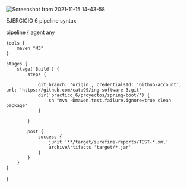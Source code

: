 ![Screenshot from 2021-11-15 14-43-58](https://user-images.githubusercontent.com/48757813/141835807-534c9fe2-a3e0-4778-9e58-d04f3f5ee129.png)



EJERCICIO 6 pipeline syntax


pipeline {
    agent any

    tools {
        maven "M3"
    }

    stages {
        stage('Build') {
            steps {

                git branch: 'origin', credentialsId: 'Github-account', url: 'https://github.com/cata99/ing-software-3.git'
                dir('practico_6/proyectos/spring-boot/') {
                    sh "mvn -Dmaven.test.failure.ignore=true clean package"
                }
                
            }

            post {
                success {
                    junit '**/target/surefire-reports/TEST-*.xml'
                    archiveArtifacts 'target/*.jar'
                }
            }
        }
    }
} 
